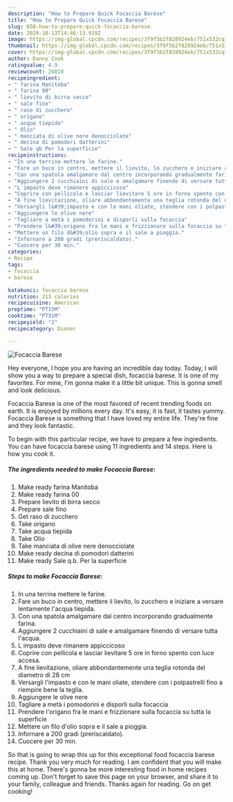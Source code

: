 ```yaml
---
description: "How to Prepare Quick Focaccia Barese"
title: "How to Prepare Quick Focaccia Barese"
slug: 658-how-to-prepare-quick-focaccia-barese
date: 2020-10-13T14:46:13.919Z
image: https://img-global.cpcdn.com/recipes/3f9f5b2f828924eb/751x532cq70/focaccia-barese-recipe-main-photo.jpg
thumbnail: https://img-global.cpcdn.com/recipes/3f9f5b2f828924eb/751x532cq70/focaccia-barese-recipe-main-photo.jpg
cover: https://img-global.cpcdn.com/recipes/3f9f5b2f828924eb/751x532cq70/focaccia-barese-recipe-main-photo.jpg
author: Danny Cook
ratingvalue: 4.9
reviewcount: 24810
recipeingredient:
- " farina Manitoba"
- " farina 00"
- " lievito di birra secco"
- " sale fino"
- " raso di zucchero"
- " origano"
- " acqua tiepida"
- " Olio"
- " manciata di olive nere denocciolate"
- " decina di pomodori datterini"
- " Sale qb Per la superficie"
recipeinstructions:
- "In una terrina mettere le farine."
- "Fare un buco in centro, mettere il lievito, lo zucchero e iniziare a versare lentamente l&#39;acqua tiepida."
- "Con una spatola amalgamare dal centro incorporando gradualmente farina."
- "Aggiungere 2 cucchiaini di sale e amalgamare finendo di versare tutta l&#39;acqua."
- "L impasto deve rimanere appiccicoso"
- "Coprire con pellicola e lasciar lievitare 5 ore in forno spento con luce accesa."
- "A fine lievitazione, oliare abbondantemente una teglia rotonda del diametro di 28 cm"
- "Versargli l&#39;impasto e con le mani oliate, stendere con i polpastrelli fino a riempire bene la teglia."
- "Aggiungere le olive nere"
- "Tagliare a metà i pomodorini e disporli sulla focaccia"
- "Prendere l&#39;origano fra le mani e frizzionare sulla focaccia su tutta la superficie"
- "Mettere un filo d&#39;olio sopra e il sale a pioggia."
- "Infornare a 200 gradi (preriscaldato)."
- "Cuocere per 30 min."
categories:
- Recipe
tags:
- focaccia
- barese

katakunci: focaccia barese 
nutrition: 213 calories
recipecuisine: American
preptime: "PT15M"
cooktime: "PT31M"
recipeyield: "2"
recipecategory: Dinner

---
```



![Focaccia Barese](https://img-global.cpcdn.com/recipes/3f9f5b2f828924eb/751x532cq70/focaccia-barese-recipe-main-photo.jpg)

Hey everyone, I hope you are having an incredible day today. Today, I will show you a way to prepare a special dish, focaccia barese. It is one of my favorites. For mine, I'm gonna make it a little bit unique. This is gonna smell and look delicious.



Focaccia Barese is one of the most favored of recent trending foods on earth. It is enjoyed by millions every day. It's easy, it is fast, it tastes yummy. Focaccia Barese is something that I have loved my entire life. They're fine and they look fantastic.


To begin with this particular recipe, we have to prepare a few ingredients. You can have focaccia barese using 11 ingredients and 14 steps. Here is how you cook it.

<!--inarticleads1-->

##### The ingredients needed to make Focaccia Barese:

1. Make ready  farina Manitoba
1. Make ready  farina 00
1. Prepare  lievito di birra secco
1. Prepare  sale fino
1. Get  raso di zucchero
1. Take  origano
1. Take  acqua tiepida
1. Take  Olio
1. Take  manciata di olive nere denocciolate
1. Make ready  decina di pomodori datterini
1. Make ready  Sale q.b. Per la superficie




<!--inarticleads2-->

##### Steps to make Focaccia Barese:

1. In una terrina mettere le farine.
1. Fare un buco in centro, mettere il lievito, lo zucchero e iniziare a versare lentamente l&#39;acqua tiepida.
1. Con una spatola amalgamare dal centro incorporando gradualmente farina.
1. Aggiungere 2 cucchiaini di sale e amalgamare finendo di versare tutta l&#39;acqua.
1. L impasto deve rimanere appiccicoso
1. Coprire con pellicola e lasciar lievitare 5 ore in forno spento con luce accesa.
1. A fine lievitazione, oliare abbondantemente una teglia rotonda del diametro di 28 cm
1. Versargli l&#39;impasto e con le mani oliate, stendere con i polpastrelli fino a riempire bene la teglia.
1. Aggiungere le olive nere
1. Tagliare a metà i pomodorini e disporli sulla focaccia
1. Prendere l&#39;origano fra le mani e frizzionare sulla focaccia su tutta la superficie
1. Mettere un filo d&#39;olio sopra e il sale a pioggia.
1. Infornare a 200 gradi (preriscaldato).
1. Cuocere per 30 min.




So that is going to wrap this up for this exceptional food focaccia barese recipe. Thank you very much for reading. I am confident that you will make this at home. There's gonna be more interesting food in home recipes coming up. Don't forget to save this page on your browser, and share it to your family, colleague and friends. Thanks again for reading. Go on get cooking!
